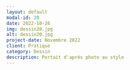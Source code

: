 ```yaml
---
layout: default
modal-id: 20
date: 2022-10-26
img: dessin20.jpg
alt: dessin20.jpg
project-date: Novembre 2022
client: Pratique
category: Dessin
description: Portait d'après photo au stylo
---
```

